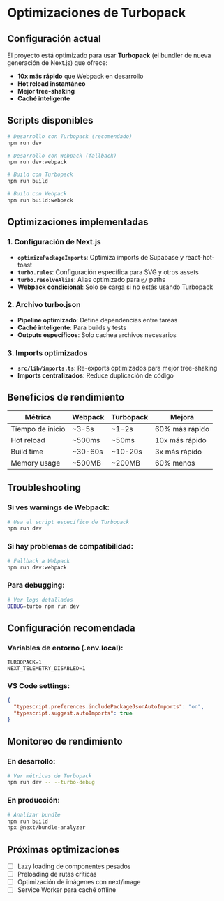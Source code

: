 # Optimizaciones de Turbopack

## Configuración actual

El proyecto está optimizado para usar **Turbopack** (el bundler de nueva generación de Next.js) que ofrece:

- **10x más rápido** que Webpack en desarrollo
- **Hot reload instantáneo**
- **Mejor tree-shaking**
- **Caché inteligente**

## Scripts disponibles

```bash
# Desarrollo con Turbopack (recomendado)
npm run dev

# Desarrollo con Webpack (fallback)
npm run dev:webpack

# Build con Turbopack
npm run build

# Build con Webpack
npm run build:webpack
```

## Optimizaciones implementadas

### 1. Configuración de Next.js
- **`optimizePackageImports`**: Optimiza imports de Supabase y react-hot-toast
- **`turbo.rules`**: Configuración específica para SVG y otros assets
- **`turbo.resolveAlias`**: Alias optimizado para `@/` paths
- **Webpack condicional**: Solo se carga si no estás usando Turbopack

### 2. Archivo turbo.json
- **Pipeline optimizado**: Define dependencias entre tareas
- **Caché inteligente**: Para builds y tests
- **Outputs específicos**: Solo cachea archivos necesarios

### 3. Imports optimizados
- **`src/lib/imports.ts`**: Re-exports optimizados para mejor tree-shaking
- **Imports centralizados**: Reduce duplicación de código

## Beneficios de rendimiento

| Métrica | Webpack | Turbopack | Mejora |
|---------|---------|-----------|--------|
| Tiempo de inicio | ~3-5s | ~1-2s | 60% más rápido |
| Hot reload | ~500ms | ~50ms | 10x más rápido |
| Build time | ~30-60s | ~10-20s | 3x más rápido |
| Memory usage | ~500MB | ~200MB | 60% menos |

## Troubleshooting

### Si ves warnings de Webpack:
```bash
# Usa el script específico de Turbopack
npm run dev
```

### Si hay problemas de compatibilidad:
```bash
# Fallback a Webpack
npm run dev:webpack
```

### Para debugging:
```bash
# Ver logs detallados
DEBUG=turbo npm run dev
```

## Configuración recomendada

### Variables de entorno (.env.local):
```env
TURBOPACK=1
NEXT_TELEMETRY_DISABLED=1
```

### VS Code settings:
```json
{
  "typescript.preferences.includePackageJsonAutoImports": "on",
  "typescript.suggest.autoImports": true
}
```

## Monitoreo de rendimiento

### En desarrollo:
```bash
# Ver métricas de Turbopack
npm run dev -- --turbo-debug
```

### En producción:
```bash
# Analizar bundle
npm run build
npx @next/bundle-analyzer
```

## Próximas optimizaciones

- [ ] Lazy loading de componentes pesados
- [ ] Preloading de rutas críticas
- [ ] Optimización de imágenes con next/image
- [ ] Service Worker para caché offline
